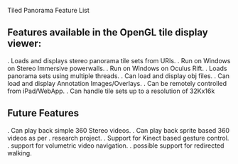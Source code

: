 Tiled Panorama Feature List

Features available in the OpenGL tile display viewer:
-----------------------------------------------------
. Loads and displays stereo panorama tile sets from URIs.
. Run on Windows on Stereo Immersive powerwalls.
. Run on Windows on Oculus Rift.
. Loads panorama sets using multiple threads.
. Can load and display obj files.
. Can load and display Annotation Images/Overlays.
. Can be remotely controlled from iPad/WebApp.
. Can handle tile sets up to a resolution of 32Kx16k


Future Features
---------------

. Can play back simple 360 Stereo videos.
. Can play back sprite based 360 videos as per
. research project.
. Support for Kinect based gesture control.
. support for volumetric video navigation.
. possible support for redirected walking.
